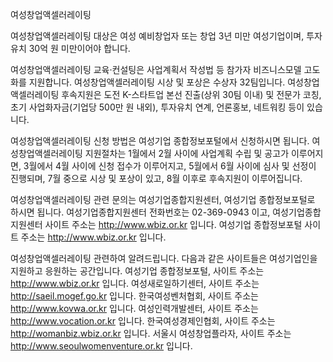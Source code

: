 여성창업액셀러레이팅

여성창업액셀러레이팅 대상은 여성 예비창업자 또는 창업 3년 미만 여성기업이며, 투자유치 30억 원 미만이어야 합니다.


여성창업액셀러레이팅 교육·컨설팅은 사업계획서 작성법 등 참가자 비즈니스모델 고도화를 지원합니다.
여성창업액셀러레이팅 시상 및 포상은 수상자 32팀입니다.
여성창업액셀러레이팅 후속지원은 도전 K-스타트업 본선 진출(상위 30팀 이내) 및 전문가 코칭, 초기 사업화자금(기업당 500만 원 내외), 투자유치 연계, 언론홍보, 네트워킹 등이 있습니다.


여성창업액셀러레이팅 신청 방법은 여성기업 종합정보포털에서 신청하시면 됩니다.
여성창업액셀러레이팅 지원절차는 1월에서 2월 사이에 사업계획 수립 및 공고가 이루어지면, 3월에서 4월 사이에 신청 접수가 이루어지고, 5월에서 6월 사이에 심사 및 선정이 진행되며, 7월 중으로 시상 및 포상이 있고, 8월 이후로 후속지원이 이루어집니다.


여성창업액셀러레이팅 관련 문의는 여성기업종합지원센터, 여성기업 종합정보포털로 하시면 됩니다.
여성기업종합지원센터 전화번호는 02-369-0943 이고, 여성기업종합지원센터 사이트 주소는 http://www.wbiz.or.kr 입니다.
여성기업 종합정보포털 사이트 주소는 http://www.wbiz.or.kr 입니다.


여성창업액셀러레이팅 관련하여 알려드립니다.
다음과 같은 사이트들은 여성기업인을 지원하고 응원하는 공간입니다.
여성기업 종합정보포털, 사이트 주소는 http://www.wbiz.or.kr 입니다.
여성새로일하기센터, 사이트 주소는 http://saeil.mogef.go.kr 입니다.
한국여성벤처협회, 사이트 주소는 http://www.kovwa.or.kr 입니다.
여성인력개발센터, 사이트 주소는 http://www.vocation.or.kr 입니다.
한국여성경제인협회, 사이트 주소는 http://womanbiz.wbiz.or.kr 입니다.
서울시 여성창업플라자, 사이트 주소는 http://www.seoulwomenventure.or.kr 입니다.